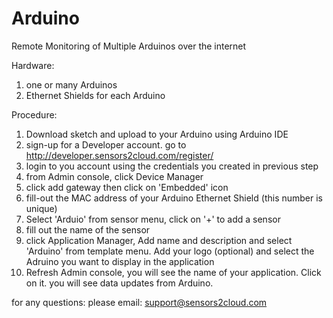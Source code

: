 # Arduino
Remote Monitoring of Multiple Arduinos over the internet

Hardware:<br>
1) one or many Arduinos<br>
2) Ethernet Shields for each Arduino

Procedure:<br>
1) Download sketch and upload to your Arduino using Arduino IDE
2) sign-up for a Developer account. go to http://developer.sensors2cloud.com/register/
3) login to you account using the credentials you created in previous step
4) from Admin console, click Device Manager
5) click add gateway then click on 'Embedded' icon
6) fill-out the MAC address of your Arduino Ethernet Shield (this number is unique)
7) Select 'Arduio' from sensor menu, click on '+' to add a sensor
8) fill out the name of the sensor
9) click Application Manager, Add name and description and select 'Arduino' from template menu. Add your logo (optional) and select the Adruino you want to display in the application
10) Refresh Admin console, you will see the name of your application. Click on it. you will see data updates from Arduino.

for any questions: please email: support@sensors2cloud.com

